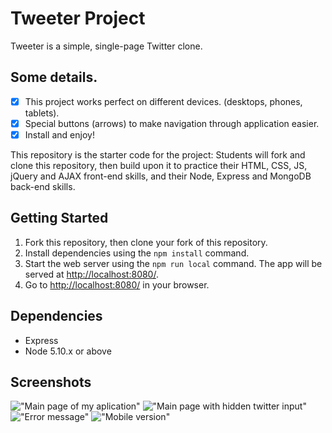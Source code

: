 # Tweeter Project

Tweeter is a simple, single-page Twitter clone.

## Some details.
- [x] This project works perfect on different devices. (desktops, phones, tablets).
- [x] Special buttons (arrows) to make navigation through application easier.
- [x] Install and enjoy!

This repository is the starter code for the project: Students will fork and clone this repository, then build upon it to practice their HTML, CSS, JS, jQuery and AJAX front-end skills, and their Node, Express and MongoDB back-end skills.

## Getting Started

1. Fork this repository, then clone your fork of this repository.
2. Install dependencies using the `npm install` command.
3. Start the web server using the `npm run local` command. The app will be served at <http://localhost:8080/>.
4. Go to <http://localhost:8080/> in your browser.

## Dependencies

- Express
- Node 5.10.x or above



## Screenshots
!["Main page of my aplication"](https://github.com/FedorMashoshin/tweeter/blob/master/public/styles/main-page.png)
!["Main page with hidden twitter input"](https://github.com/FedorMashoshin/tweeter/blob/master/public/styles/main-page-modern.png)
!["Error message"](https://github.com/FedorMashoshin/tweeter/blob/master/public/styles/Error.png)
!["Mobile version"](https://github.com/FedorMashoshin/tweeter/blob/master/public/styles/mobile-version.png)
